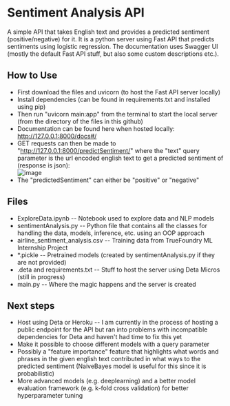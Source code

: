 # Sentiment Analysis API
A simple API that takes English text and provides a predicted sentiment (positive/negative) for it. It is a python server using Fast API that predicts sentiments using logistic regression. The documentation uses Swagger UI (mostly the default Fast API stuff, but also some custom descriptions etc.).

## How to Use
* First download the files and uvicorn (to host the Fast API server locally)
* Install dependencies (can be found in requirements.txt and installed using pip)
* Then run "uvicorn main:app" from the terminal to start the local server (from the directory of the files in this github)
* Documentation can be found here when hosted locally: http://127.0.0.1:8000/docs#/
* GET requests can then be made to "http://127.0.0.1:8000/predictSentiment/" where the "text" query parameter is the url encoded english text to get a predicted sentiment of (response is json): <br>
![image](https://user-images.githubusercontent.com/97496861/179452562-7c5327f3-07a2-479c-b01a-d05652a7556d.png)
* The "predictedSentiment" can either be "positive" or "negative"

## Files
* ExploreData.ipynb -- Notebook used to explore data and NLP models
* sentimentAnalysis.py -- Python file that contains all the classes for handling the data, models, inference, etc. using an OOP approach
* airline_sentiment_analysis.csv -- Training data from TrueFoundry ML Internship Project
* *.pickle -- Pretrained models (created by sentimentAnalysis.py if they are not provided)
* .deta and requirements.txt -- Stuff to host the server using Deta Micros (still in progress)
* main.py -- Where the magic happens and the server is created

## Next steps
* Host using Deta or Heroku -- I am currently in the process of hosting a public endpoint for the API but ran into problems with incompatible dependencies for Deta and haven't had time to fix this yet
* Make it possible to choose different models with a query parameter
* Possibly a "feature importance" feature that highlights what words and phrases in the given english text contributed in what ways to the predicted sentiment (NaiveBayes model is useful for this since it is probabilistic)
* More advanced models (e.g. deeplearning) and a better model evaluation framework (e.g. k-fold cross validation) for better hyperparameter tuning
